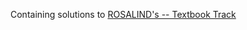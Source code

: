 Containing solutions to [ROSALIND's -- Textbook Track](http://rosalind.info/problems/list-view/?location=textbook-track)
